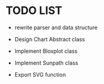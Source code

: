 # TODO LIST
- rewrite parser and data structure

- Design Chart Abstract class

- Implement Bloxplot class
- Implement Sunpath class


- Export SVG function